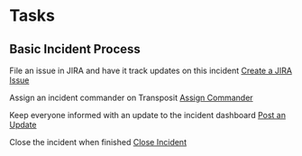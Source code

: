 # Tasks

## Basic Incident Process

File an issue in JIRA and have it track updates on this incident
[Create a JIRA Issue](https://console.demo.transposit.com/mc/t/basic-incident-test/actions/jira_create_issue)

Assign an incident commander on Transposit
[Assign Commander](https://console.demo.transposit.com/mc/t/basic-incident-test/actions/assign_commander)

Keep everyone informed with an update to the incident dashboard
[Post an Update](https://console.demo.transposit.com/mc/t/basic-incident-test/actions/post_a_dashboard_update)

Close the incident when finished
[Close Incident](https://console.demo.transposit.com/mc/t/basic-incident-test/actions/close_activity)
